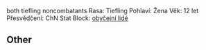 both tiefling noncombatants
Rasa: Tiefling
Pohlaví: Žena
Věk: 12 let
Přesvědčení: ChN
Stat Block:  [obyčejní lidé](https://5e.tools/bestiary.html#commoner_mm)


## Other